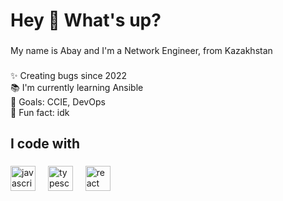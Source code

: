 <h1 align="left">Hey 👋 What's up?</h1>

###

<p align="left">My name is Abay and I'm a Network Engineer, from Kazakhstan</p>

###

<p align="left">✨ Creating bugs since 2022<br>📚 I'm currently learning Ansible<br>🎯 Goals: CCIE, DevOps<br>🎲 Fun fact: idk</p>

###

<h2 align="left">I code with</h2>

###

<div align="left">
  <img src="https://cdn.jsdelivr.net/gh/devicons/devicon/icons/linux/linux-original.svg" height="40" alt="javascript logo"  />
  <img width="12" />
  <img src="https://cdn.jsdelivr.net/gh/devicons/devicon/icons/ansible/ansible-original.svg" height="40" alt="typescript logo"  />
  <img width="12" />
  <img src="https://cdn.jsdelivr.net/gh/devicons/devicon/icons/python/python-original.svg" height="40" alt="react logo"  />
  <img width="12" />
</div>

###
